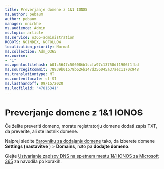 ```yaml
---
title: Preverjanje domene z 1&1 IONOS
ms.author: pebaum
author: pebaum
manager: mnirkhe
ms.audience: Admin
ms.topic: article
ms.service: o365-administration
ROBOTS: NOINDEX, NOFOLLOW
localization_priority: Normal
ms.collection: Adm_O365
ms.custom:
- "1"
ms.openlocfilehash: b01c5647c506086b1ccfa97c13758df1906f1fbd
ms.sourcegitcommit: 78939b01579b626b147d356045a37aec1170c948
ms.translationtype: MT
ms.contentlocale: sl-SI
ms.lasthandoff: 09/15/2020
ms.locfileid: "47816341"
---
```

# <a name="verify-your-domain-with-11-ionos"></a>Preverjanje domene z 1&1 IONOS

Če želite preveriti domeno, morate registratorju domene dodati zapis TXT, da preverite, ali ste lastnik domene. 

Najprej sledite [čarovniku za dodajanje domene](https://admin.microsoft.com/Adminportal#/Domains) tako, da izberete domene **Settings (nastavitve** ) \> **Domains**, nato pa **dodajte domeno**.
  
Glejte [Ustvarjanje zapisov DNS na spletnem mestu 1&1 IONOS za Microsoft 365](https://docs.microsoft.com/microsoft-365/admin/dns/create-dns-records-at-1-1-internet) za navodila po korakih.